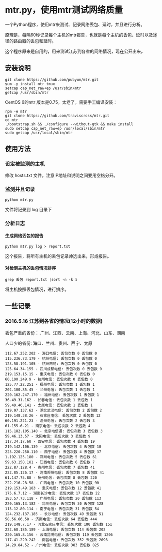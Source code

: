 # mtr.py，使用mtr测试网络质量

一个Python程序，使用mtr来测试、记录网络丢包、延时，并且进行分析。

原理是，每隔60秒记录每个主机的mtr报告，也就是每个主机的丢包、延时以及途径的路由器的丢包和延时。

这个程序原来是自用的，用来测试江苏到各省的网络情况，现在公开出来。

## 安装说明

    git clone https://github.com/pubyun/mtr.git
    yum -y install mtr tmux
    setcap cap_net_raw+ep /usr/sbin/mtr
    getcap /usr/sbin/mtr


CentOS 6的mtr 版本是0.75，太老了，需要手工编译安装：

    rpm -e mtr
    git clone https://github.com/traviscross/mtr.git
    cd mtr
    ./bootstrap.sh && ./configure --without-gtk && make install
    sudo setcap cap_net_raw+ep /usr/local/sbin/mtr
    sudo getcap /usr/local/sbin/mtr

## 使用方法

### 设定被监测的主机

修改 hosts.txt 文件。注意IP地址和说明之间要用空格分开。

### 监测并且记录

    python mtr.py

文件将记录到 log 目录下

### 分析日志

#### 生成网络丢包的报告

    python mtr.py log > report.txt

这个报告，将所有主机的丢包记录帅选出来，形成报告。

#### 对检测主机的丢包情况排序

    grep 丢包 report.txt |sort -n -k 5

将主机按照丢包情况，进行排序。

## 一些记录

### 2016.5.16 江苏到各省的情况(12小时的数据)

丢包严重的省份：
广州、江西、云南、上海、河北、山东、湖南

人口少的省份:
海口、兰州、贵州、西宁、太原

    112.67.252.202 - 海口电信: 丢包次数 0 丢包数 0
    115.236.73.179 - 杭州电信: 丢包次数 0 丢包数 0
    123.58.191.105 - 杭州网易: 丢包次数 0 丢包数 0
    125.64.34.155 - 四川成都电信: 丢包次数 0 丢包数 0
    219.153.15.15 - 重庆电信: 丢包次数 0 丢包数 0
    60.190.249.9 - 杭州电信: 丢包次数 0 丢包数 0
    125.77.22.251 - 福州电信: 丢包次数 1 丢包数 1
    202.100.85.45 - 兰州电信: 丢包次数 1 丢包数 1
    220.162.247.170 - 福州电信: 丢包次数 1 丢包数 1
    36.49.31.162 - 长春电信: 丢包次数 1 丢包数 1
    59.49.46.141 - 太原电信: 丢包次数 1 丢包数 1
    119.97.137.62 - 湖北武汉电信: 丢包次数 2 丢包数 2
    219.148.38.26 - 石家庄电信: 丢包次数 2 丢包数 12
    60.191.221.23 - 温州电信: 丢包次数 2 丢包数 3
    61.155.6.21 - 南京电信: 丢包次数 2 丢包数 4
    115.182.105.140 - 北京电信通: 丢包次数 3 丢包数 3
    59.46.13.57 - 沈阳电信: 丢包次数 3 丢包数 9
    117.34.17.60 - 西安电信: 丢包次数 4 丢包数 19
    219.142.106.139 - 北京电信: 丢包次数 4 丢包数 10
    223.220.250.110 - 西宁电信: 丢包次数 4 丢包数 37
    1.192.125.180 - 郑州电信: 丢包次数 5 丢包数 61
    59.63.158.181 - 江西电信: 丢包次数 6 丢包数 7
    222.87.128.4 - 贵州电信: 丢包次数 7 丢包数 41
    222.85.126.17 - 河南郑州电信: 丢包次数 8 丢包数 41
    61.147.75.88 - 扬州电信: 丢包次数 8 丢包数 220
    222.216.28.58 - 广西电信: 丢包次数 10 丢包数 90
    219.153.49.183 - 重庆电信: 丢包次数 12 丢包数 41
    175.6.7.12 - 湖南长沙电信: 丢包次数 17 丢包数 22
    183.57.73.118 - 广州电信: 丢包次数 20 丢包数 113
    220.165.13.182 - 昆明电信: 丢包次数 30 丢包数 128
    113.12.80.114 - 南宁电信: 丢包次数 31 丢包数 54
    124.232.137.185 - 长沙电信: 丢包次数 49 丢包数 51
    58.56.66.58 - 济南电信: 丢包次数 64 丢包数 444
    219.148.7.17 - 河北石家庄电信: 丢包次数 100 丢包数 151
    222.68.185.189 - 上海电信: 丢包次数 114 丢包数 202
    220.165.8.156 - 云南昆明电信: 丢包次数 119 丢包数 1206
    117.41.229.242 - 南昌电信: 丢包次数 352 丢包数 2096
    14.29.84.52 - 广州电信: 丢包次数 383 丢包数 825
